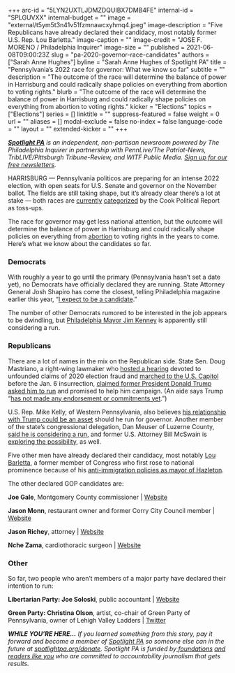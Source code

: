 +++
arc-id = "5LYN2UXTLJDMZDQUIBX7DMB4FE"
internal-id = "SPLGUVXX"
internal-budget = ""
image = "external/t5ym5t3n41v51fzmnawcxyhmq4.jpeg"
image-description = "Five Republicans have already declared their candidacy, most notably former U.S. Rep. Lou Barletta."
image-caption = ""
image-credit = "JOSE F. MORENO / Philadelphia Inquirer"
image-size = ""
published = 2021-06-08T09:00:23Z
slug = "pa-2020-governor-race-candidates"
authors = ["Sarah Anne Hughes"]
byline = "Sarah Anne Hughes of Spotlight PA"
title = "Pennsylvania’s 2022 race for governor: What we know so far"
subtitle = ""
description = "The outcome of the race will determine the balance of power in Harrisburg and could radically shape policies on everything from abortion to voting rights."
blurb = "The outcome of the race will determine the balance of power in Harrisburg and could radically shape policies on everything from abortion to voting rights."
kicker = "Elections"
topics = ["Elections"]
series = []
linktitle = ""
suppress-featured = false
weight = 0
url = ""
aliases = []
modal-exclude = false
no-index = false
language-code = ""
layout = ""
extended-kicker = ""
+++

<a href="https://www.spotlightpa.org/"><i><b>Spotlight PA</b></i></a><i> is an independent, non-partisan newsroom powered by The Philadelphia Inquirer in partnership with PennLive/The Patriot-News, TribLIVE/Pittsburgh Tribune-Review, and WITF Public Media. </i><a href="https://www.spotlightpa.org/newsletters"><i>Sign up for our free newsletters</i></a><i>.</i>

HARRISBURG — Pennsylvania politicos are preparing for an intense 2022 election, with open seats for U.S. Senate and governor on the November ballot. The fields are still taking shape, but it’s already clear there’s a lot at stake — both races are <a href="https://cookpolitical.com/ratings/governor-race-ratings">currently</a> <a href="https://cookpolitical.com/ratings/senate-race-ratings">categorized</a> by the Cook Political Report as toss-ups.

The race for governor may get less national attention, but the outcome will determine the balance of power in Harrisburg and could radically shape policies on everything from <a href="https://www.goerie.com/story/news/2021/05/25/pennsylvania-abortion-bills-advance/7430884002/">abortion</a> to voting rights in the years to come. Here’s what we know about the candidates so far. 

<script src="https://www.spotlightpa.org/embed.js" async></script><div data-spl-embed-version="1" data-spl-src="https://www.spotlightpa.org/embeds/newsletter/"></div>

### Democrats

With roughly a year to go until the primary (Pennsylvania hasn’t set a date yet), no Democrats have officially declared they are running. State Attorney General Josh Shapiro has come the closest, telling Philadelphia magazine earlier this year, “<a href="https://www.phillymag.com/news/2021/03/25/josh-shapiro-governor-pennsylvania/">I expect to be a candidate</a>.”

The number of other Democrats rumored to be interested in the job appears to be dwindling, but <a href="https://www.inquirer.com/politics/pennsylvania/philadelphia-mayor-jim-kenney-2022-pennsylvania-senate-run-20210122.html">Philadelphia Mayor Jim Kenney</a> is apparently still considering a run.

### Republicans

There are a lot of names in the mix on the Republican side. State Sen. Doug Mastriano, a right-wing lawmaker who <a href="https://www.spotlightpa.org/news/2020/11/rudy-giuliani-trump-pennsylvania-election-senate-hearing/">hosted a hearing</a> devoted to unfounded claims of 2020 election fraud and <a href="https://www.spotlightpa.org/news/2021/01/doug-mastriano-trump-capitol-attack-resignation-investigation/">marched to the U.S. Capitol</a> before the Jan. 6 insurrection, <a href="https://apnews.com/article/donald-trump-government-and-politics-3e72340ae5766adac3a75eb744f5bcc6">claimed former President Donald Trump asked him to run</a> and promised to help him campaign. (An aide says Trump “<a href="https://apnews.com/article/donald-trump-pennsylvania-government-and-politics-f2384a82f84d98881e9de68e28846920">has not made any endorsement or commitments yet</a>.”)

U.S. Rep. Mike Kelly, of Western Pennsylvania, also believes <a href="https://www.reuters.com/article/us-usa-politics-trump-republicans-insigh/eyeing-2022-elections-republicans-jockey-for-trumps-blessing-idUSKBN2BA11Q">his relationship with Trump could be an asset</a> should he run for governor. Another member of the state’s congressional delegation, Dan Meuser of Luzerne County, <a href="https://www.mcall.com/news/pennsylvania/politics/mc-nws-pa-meuser-20210519-o3ayw2h3mzayva5jpxk33hss3e-story.html">said he is considering a run</a>, and former U.S. Attorney Bill McSwain is <a href="https://www.inquirer.com/politics/election/bill-mcswain-pac-pennsylvania-governor-race-20210322.html">exploring the possibility</a>, as well.

<script src="https://www.spotlightpa.org/embed.js" async></script><div data-spl-embed-version="1" data-spl-src="https://www.spotlightpa.org/embeds/donate/?teaser_text=If%20you%20learned%20something%20from%20this%20report%2C%20pay%20it%20forward%20and%20become%20a%20member%20of%20Spotlight%20PA%20so%20someone%20else%20can%20in%20the%20future."></div>


Five other men have already declared their candidacy, most notably <a href="https://www.loubarletta.com/">Lou Barletta</a>, a former member of Congress who first rose to national prominence because of his <a href="https://www.inquirer.com/philly/news/politics/barletta-trump-immigration-hazleton-pennsylvania-20180716.html">anti-immigration policies as mayor of Hazleton</a>.

The other declared GOP candidates are:

<b>Joe Gale</b>, Montgomery County commissioner | <a href="http://www.joegale.com/">Website</a>

<b>Jason Monn</b>, restaurant owner and former Corry City Council member | <a href="https://jasonmonn.com/">Website</a>

<b>Jason Richey</b>, attorney | <a href="https://jasonrichey2022.com/">Website</a>

<b>Nche Zama</b>, cardiothoracic surgeon | <a href="https://www.zamaforpa.com/">Website</a>

### Other

So far, two people who aren’t members of a major party have declared their intention to run:

<b>Libertarian Party: Joe Soloski</b>, public accountant | <a href="https://www.joesoloski.com/">Website</a>

<b>Green Party: Christina Olson</b>, artist, co-chair of Green Party of Pennsylvania, owner of Lehigh Valley Ladders | <a href="https://twitter.com/christinaeolso1?lang=en">Twitter</a>

<i><b>WHILE YOU’RE HERE...</b></i><i> If you learned something from this story, pay it forward and become a member of </i><a href="https://www.spotlightpa.org/"><i>Spotlight PA</i></a><i> so someone else can in the future at </i><a href="http://spotlightpa.org/donate"><i>spotlightpa.org/donate</i></a><i>. Spotlight PA is funded by</i><a href="https://www.spotlightpa.org/support"><i> foundations</i></a><i> </i><a href="https://www.spotlightpa.org/support"><i>and readers like you</i></a><i> who are committed to accountability journalism that gets results.</i>
